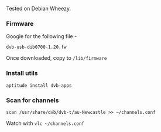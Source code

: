 Tested on Debian Wheezy.

### Firmware

Google for the following file -

`dvb-usb-dib0700-1.20.fw`

Once downloaded, copy to `/lib/firmware`

### Install utils

`aptitude install dvb-apps`

### Scan for channels

`scan /usr/share/dvb/dvb-t/au-Newcastle >> ~/channels.conf`

Watch with `vlc ~/channels.conf`
